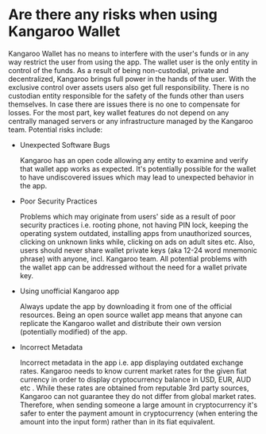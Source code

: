 # Are there any risks when using Kangaroo Wallet

Kangaroo Wallet has no means to interfere with the user's funds or in any way restrict the user from using the app. The wallet user is the only entity in control of the funds.
As a result of being non-custodial, private and decentralized, Kangaroo brings full power in the hands of the user. With the exclusive control over assets users also get full responsibility. There is no custodian entity responsible for the safety of the funds other than users themselves. In case there are issues there is no one to compensate for losses.
For the most part, key wallet features do not depend on any centrally managed servers or any infrastructure managed by the Kangaroo team.
Potential risks include:

- Unexpected Software Bugs

  Kangaroo has an open code allowing any entity to examine and verify that wallet app works as expected. It's potentially possible for the wallet to have undiscovered issues which may lead to unexpected behavior in the app.


- Poor Security Practices

  Problems which may originate from users' side as a result of poor security practices i.e. rooting phone, not having PIN lock, keeping the operating system outdated, installing apps from unauthorized sources, clicking on unknown links while, clicking on ads on adult sites etc. Also, users should never share wallet private keys (aka 12-24 word mnemonic phrase) with anyone, incl. Kangaroo team. All potential problems with the wallet app can be addressed without the need for a wallet private key.


- Using unofficial Kangaroo app

  Always update the app by downloading it from one of the official resources. Being an open source wallet app means that anyone can replicate the Kangaroo wallet and distribute their own version (potentially modified) of the app.


- Incorrect Metadata

  Incorrect metadata in the app i.e. app displaying outdated exchange rates. Kangaroo needs to know current market rates for the given fiat currency in order to display cryptocurrency balance in USD, EUR, AUD etc . While these rates are obtained from reputable 3rd party sources, Kangaroo can not guarantee they do not differ from global market rates. Therefore, when sending someone a large amount in cryptocurrency it's safer to enter the payment amount in cryptocurrency (when entering the amount into the input form) rather than in its fiat equivalent.

